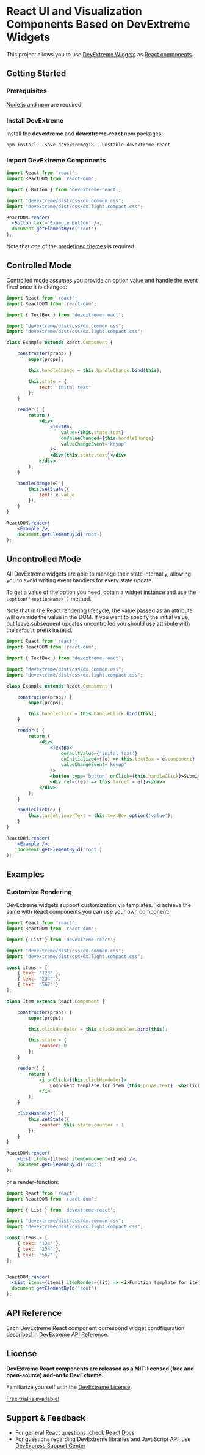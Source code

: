 # React UI and Visualization Components Based on DevExtreme Widgets #

This project allows you to use [DevExtreme Widgets](http://js.devexpress.com/Demos/WidgetsGallery/) as [React components](https://reactjs.org).


## <a name="getting-started"></a>Getting Started ##

### <a name="prerequisites"></a>Prerequisites ###
[Node.js and npm](https://docs.npmjs.com/getting-started/installing-node) are required

### <a name="installation"></a>Install DevExtreme ####

Install the **devextreme** and **devextreme-react** npm packages:

```console
npm install --save devextreme@18.1-unstable devextreme-react
```

### <a name="import-components"></a>Import DevExtreme Components  ####

```jsx
import React from 'react';
import ReactDOM from 'react-dom';

import { Button } from 'devextreme-react';

import "devextreme/dist/css/dx.common.css";
import "devextreme/dist/css/dx.light.compact.css";

ReactDOM.render(
  <Button text='Example Button' />,
  document.getElementById('root')
);
```
Note that one of the [predefined themes](https://js.devexpress.com/Documentation/Guide/Themes/Predefined_Themes/) is required

## <a name="controlled-mode"></a>Controlled Mode
Controlled mode assumes you provide an option value and handle the event fired once it is changed:

```jsx
import React from 'react';
import ReactDOM from 'react-dom';

import { TextBox } from 'devextreme-react';

import "devextreme/dist/css/dx.common.css";
import "devextreme/dist/css/dx.light.compact.css";

class Example extends React.Component {

    constructor(props) {
        super(props);

        this.handleChange = this.handleChange.bind(this);

        this.state = {
            text: 'inital text'
        };
    }

    render() {
        return (
            <div>
                <TextBox
                    value={this.state.text}
                    onValueChanged={this.handleChange}
                    valueChangeEvent='keyup'
                />
                <div>{this.state.text}</div>
            </div>
        );
    }

    handleChange(e) {
        this.setState({
            text: e.value
        });
    }
}

ReactDOM.render(
    <Example />,
    document.getElementById('root')
);
```

## <a name="uncontrolled-mode"></a>Uncontrolled Mode ##

All DevExtreme widgets are able to manage their state internally, allowing you to avoid writing event handlers for every state update.

To get a value of the option you need, obtain a widget instance and use the `.option('<optionName>')` method.

Note that in the React rendering lifecycle, the value passed as an attribute will override the value in the DOM. If you want to specify the initial value, but leave subsequent updates uncontrolled you should use attribute with the `default` prefix instead.

```jsx
import React from 'react';
import ReactDOM from 'react-dom';

import { TextBox } from 'devextreme-react';

import "devextreme/dist/css/dx.common.css";
import "devextreme/dist/css/dx.light.compact.css";

class Example extends React.Component {

    constructor(props) {
        super(props);

        this.handleClick = this.handleClick.bind(this);
    }

    render() {
        return (
            <div>
                <TextBox
                    defaultValue={'inital text'}
                    onInitialized={(e) => this.textBox = e.component}
                    valueChangeEvent='keyup'
                />
                <button type='button' onClick={this.handleClick}>Submit</button>
                <div ref={(el) => this.target = el}></div>
            </div>
        );
    }

    handleClick(e) {
        this.target.innerText = this.textBox.option('value');
    }
}

ReactDOM.render(
    <Example />,
    document.getElementById('root')
);
```

## <a name="examples"></a>Examples ##
### <a name="customize-rendering"></a>Customize Rendering
DevExtreme widgets support customization via templates. To achieve the same with React components you can use your own component:
```jsx
import React from 'react';
import ReactDOM from 'react-dom';

import { List } from 'devextreme-react';

import "devextreme/dist/css/dx.common.css";
import "devextreme/dist/css/dx.light.compact.css";

const items = [
    { text: "123" },
    { text: "234" },
    { text: "567" }
];

class Item extends React.Component {

    constructor(props) {
        super(props);

        this.clickHandeler = this.clickHandeler.bind(this);

        this.state = {
            counter: 0
        };
    }

    render() {
        return (
            <i onClick={this.clickHandeler}>
                Component template for item {this.props.text}. <b>Clicks: {this.state.counter}</b>
            </i>
        );
    }

    clickHandeler() {
        this.setState({
            counter: this.state.counter + 1
        });
    }
}

ReactDOM.render(
    <List items={items} itemComponent={Item} />,
    document.getElementById('root')
);
```
or a render-function:
```jsx
import React from 'react';
import ReactDOM from 'react-dom';

import { List } from 'devextreme-react';

import "devextreme/dist/css/dx.common.css";
import "devextreme/dist/css/dx.light.compact.css";

const items = [
    { text: "123" },
    { text: "234" },
    { text: "567" }
];


ReactDOM.render(
  <List items={items} itemRender={(it) => <i>Function template for item <b>{it.text}</b></i>}/>,
  document.getElementById('root')
);
```

## <a name="api-reference"></a>API Reference ##

Each DevExtreme React component correspond widget condfiguration described in [DevExtreme API Reference](http://js.devexpress.com/Documentation/ApiReference/).


## <a name="license"></a>License ##

**DevExtreme React components are released as a MIT-licensed (free and open-source) add-on to DevExtreme.**

Familiarize yourself with the [DevExtreme License](https://js.devexpress.com/Licensing/).

[Free trial is available!](http://js.devexpress.com/Buy/)

## <a name="support-feedback"></a>Support & Feedback ##
* For general React questions, check [React Docs](https://reactjs.org/docs)
* For questions regarding DevExtreme libraries and JavaScript API, use [DevExpress Support Center](https://www.devexpress.com/Support/Center)